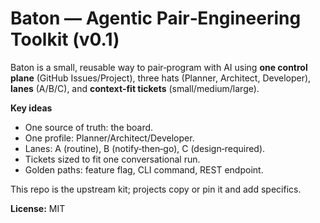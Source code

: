 # Baton — Agentic Pair‑Engineering Toolkit (v0.1)

Baton is a small, reusable way to pair‑program with AI using **one control plane** (GitHub Issues/Project), three hats (Planner, Architect, Developer), **lanes** (A/B/C), and **context‑fit tickets** (small/medium/large).

**Key ideas**
- One source of truth: the board.
- One profile: Planner/Architect/Developer.
- Lanes: A (routine), B (notify‑then‑go), C (design‑required).
- Tickets sized to fit one conversational run.
- Golden paths: feature flag, CLI command, REST endpoint.

This repo is the upstream kit; projects copy or pin it and add specifics.

**License:** MIT
